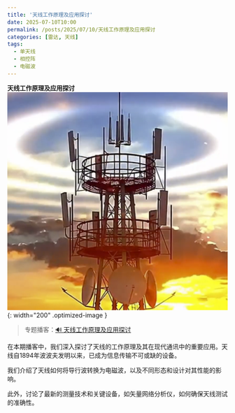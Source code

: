 ```yaml
---
title: '天线工作原理及应用探讨'
date: 2025-07-10T10:00
permalink: /posts/2025/07/10/天线工作原理及应用探讨
categories: [雷达, 天线]
tags:
  - 单天线
  - 相控阵
  - 电磁波 
---
```


**天线工作原理及应用探讨**  
![天线](/images/posts/天线.PNG){: width="200" .optimized-image }


> 专题播客：[🔊 天线工作原理及应用探讨](https://monica.im/ai-podcast/share?id=24cdd514-4ad8-41de-b57a-7be4b85218be)

在本期播客中，我们深入探讨了天线的工作原理及其在现代通讯中的重要应用。天线自1894年波波夫发明以来，已成为信息传输不可或缺的设备。

我们介绍了天线如何将导行波转换为电磁波，以及不同形态和设计对其性能的影响。

此外，讨论了最新的测量技术和关键设备，如矢量网络分析仪，如何确保天线测试的准确性。